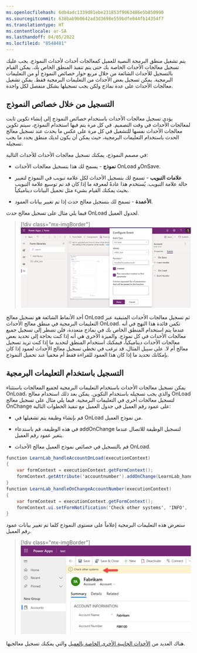```yaml
---
ms.openlocfilehash: 6db4adc1339d81ebe231853f9063486e5b850990
ms.sourcegitcommit: 638bab9b0642ad3d3698e559bdfe044fb14354f7
ms.translationtype: HT
ms.contentlocale: ar-SA
ms.lasthandoff: 04/05/2022
ms.locfileid: "8548481"
---
```

يتم تشغيل منطق البرمجة النصية للعميل كمعالجات أحداث لأحداث النموذج. يجب عليك تسجيل معالجات الأحداث الخاصة بك حتى يتم تنفيذ المنطق الخاص بك. يمكن القيام بالتسجيل للأحداث الشائعة من خلال مربع حوار خصائص النموذج أو من التعليمات البرمجية. يمكن تسجيل بعض الأحداث من التعليمات البرمجية فقط. يمكن تشغيل معالجات الأحداث على عدة نماذج ولكن يجب تسجيلها بشكل منفصل لكل واحدة.

## <a name="registering-via-form-properties"></a>التسجيل من خلال خصائص النموذج

يؤدي تسجيل معالجات الأحداث باستخدام خصائص النموذج إلى إنشاء تكوين ثابت لمعالجات الأحداث في وقت التصميم. في كل مرة يتم فيها استخدام النموذج، سيتم تكوين معالجات الأحداث نفسها للتشغيل في كل مرة على عكس ما يحدث عند تسجيل معالج الحدث باستخدام التعليمات البرمجية، حيث يمكن أن يكون لديك منطق يحدد ما يجب تسجيله.

في مصمم النموذج، يمكنك تسجيل معالجات الأحداث للأحداث التالية:

-   **نموذج** - يسمح لك هذا بتسجيل معالجات الأحداث OnLoad وOnSave.

-   **علامات التبويب** - تسمح لك بتسجيل الأحداث لكل علامة تبويب في النموذج لتغيير حالة علامة التبويب. يُستخدم هذا عادةً لمعرفة ما إذا كان قد تم توسيع علامة التبويب بحيث يمكنك القيام بشيء مثل تحميل البيانات ديناميكياً.

-   **الأعمدة** - تسمح لك بتسجيل معالج حدث إذا تم تغيير بيانات العمود.

فيما يلي مثال على تسجيل معالج حدث OnLoad لجدول العميل.

> [!div class="mx-imgBorder"]
> [![لقطة شاشة تعرض تكوين معالج الأحداث في مصمم النموذج.](../media/configure-event.png)](../media/configure-event.png#lightbox)

أحد الأنماط الشائعة هو تسجيل معالج OnLoad ثم تسجيل معالجات الأحداث المتبقية عبر التعليمات البرمجية في منطق معالج الأحداث OnLoad. تكمن فائدة هذا النهج في أنه عندما يتم استخدام المنطق الخاص بك في نماذج متعددة، فلن تضطر إلى تسجيل جميع معالجات الأحداث في كل نموذج. والميزة الأخرى هي أنه إذا كنت بحاجة إلى تحديد بعض معالجات الأحداث ديناميكياً، فيمكنك استخدام المنطق لتحديد ما إذا كنت تريد تسجيل معالج أم لا. على سبيل المثال، قد ترغب في تخطي تسجيل معالج الأحداث لعمود إذا كان بإمكانك تحديد ما إذا كان هذا العمود للقراءة فقط أم مخفياً عند تحميل النموذج.

## <a name="registering-using-code"></a>التسجيل باستخدام التعليمات البرمجية

يمكن تسجيل معالجات الأحداث باستخدام التعليمات البرمجية لجميع المعالجات باستثناء OnLoad، والذي يجب تسجيله باستخدام التكوين. يمكن بعد ذلك استخدام معالج OnLoad لتسجيل معالجات أخرى في التعليمات البرمجية. فيما يلي مثال على تسجيل معالج OnChange على عمود رقم العميل في جدول العميل مع تنفيذ الخطوات التالية:

-   قم بإنشاء وظيفة يتم تشغيلها في OnLoad من نموذج العميل.

-   في هذه الوظيفة، قم باستدعاء addOnChange لتسجيل الوظيفة للاتصال عندما يتغير عمود رقم العميل.

-   قم بالتسجيل في خصائص نموذج العميل معالج الأحداث OnLoad.

```csharp
function LearnLab_handleAccountOnLoad(executionContext)
{  
    var formContext = executionContext.getFormContext();
    formContext.getAttribute('accountnumber').addOnChange(LearnLab_handleOnChangeAccountNumber)
}
function LearnLab_handleOnChangeAccountNumber(executionContext)
{  
    var formContext = executionContext.getFormContext();
    formContext.ui.setFormNotification('Check other systems', 'INFO', 'AcctNumber');
}
```

ستعرض هذه التعليمات البرمجية إعلاماً على مستوى النموذج كلما تم تغيير بيانات عمود رقم العميل.

> [!div class="mx-imgBorder"]
> [![لقطة شاشة تعرض إعلاماً على مستوى النموذج بعد تنفيذ منطق البرنامج النصي المخصص.](../media/notification.png)](../media/notification.png#lightbox)

هناك العديد من [الأحداث الجانبية الأخرى الخاصة بالعميل](/power-apps/developer/model-driven-apps/clientapi/reference/events/?azure-portal=true) والتي يمكنك تسجيل معالجيها.
